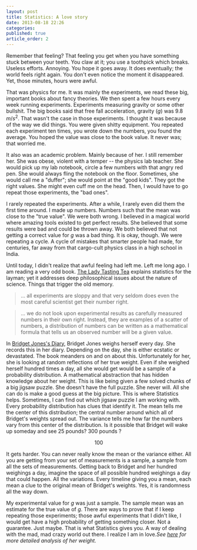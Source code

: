 ```yaml
---
layout: post
title: Statistics: A love story
date: 2013-08-18 22:26
categories: 
published: true
article_order: 2
---
```


Remember that feeling? That feeling you get when you have something stuck between your teeth. You claw at it; you use a toothpick which breaks. Useless efforts. Annoying. You hope it goes away. It does eventually; the world feels right again. You don't even notice the moment it disappeared. Yet, those minutes, hours were awful.    

That was physics for me. It was mainly the experiments, we read these big, important books about fancy theories. We then spent a few hours every week running experiments. Experiments measuring gravity or some other bullshit. The big books said that free fall acceleration, gravity ($g$) was $9.8$ $m/s^2$. That wasn't the case in those experiments. I thought it was because of the way we did things. You were given shitty equipment. You repeated each experiment ten times, you wrote down the numbers, you found the average. You hoped the value was close to the book value. It never was; that worried me.   

It also was an academic problem. Mainly because of her. I still remember her. She was obese, violent with a temper -- the physics lab teacher. She would pick up my lab notebook, circle a few numbers with that angry red pen. She would always fling the notebook on the floor. Sometimes, she would call me a "duffer"; she would point at the "good kids". They got the right values. She might even cuff me on the head. Then, I would have to go repeat those experiments, the "bad ones". 

I rarely repeated the experiments. After a while, I rarely even did them the first time around. I made up numbers. Numbers such that the mean was close to the "true value". We were both wrong. I believed in a magical world where amazing tools existed to get perfect results. She believed that some results were bad and could be thrown away. We both believed that not getting a correct value for $g$ was a bad thing. It is okay, though. We were repeating a cycle. A cycle of mistakes that smarter people had made, for centuries, far away from that cargo-cult physics class in a high school in India. 

Until today, I didn't realize that awful feeling had left me. Left me long ago. I am reading a very odd book. [The Lady Tasting Tea][ladytea] explains statistics for the layman; yet it addresses deep philosophical issues about the nature of science. Things that trigger the old memory. 

> ... all experiments are sloppy and that very seldom does even the most careful scientist get their number right. 

> ... we do not look upon experimental results as carefully measured numbers in their own right. Instead, they are examples of a scatter of numbers, a distribution of numbers can be written as a mathematical formula that tells us an observed number will be a given value.  

In [Bridget Jones's Diary][bjdiary], Bridget Jones weighs herself every day. She records this in her diary. Depending on the day, she is either ecstatic or devastated. The book meanders on and on about this. Unfortunately for her, she is looking at random reflections of her true weight. Even if she weighed herself hundred times a day, all she would get would be a sample of a probability distribution. A mathematical abstraction that has hidden knowledge about her weight. This is like being given a few solved chunks of a big jigsaw puzzle. She doesn't have the full puzzle. She never will. All she can do is make a good guess at the big picture. This is where Statistics helps. Sometimes, I can find out which jigsaw puzzle I am working with. Every probability distribution has clues that identify it. The mean tells me the center of this distribution; the central number around which all of Bridget's weights spread out. The variance tells me how far the numbers vary from this center of the distribution. Is it possible that Bridget will wake up someday and see 25 pounds? 300 pounds ?

<script src="http://d3js.org/d3.v3.min.js" charset="utf-8"></script>
<link rel="stylesheet" type="text/css" href="/stylesheets/bridget.css"> 

<script src="/javascripts/bridgetjones/bridget.js" charset="utf-8"></script>
<div id="bridgetchart" style="text-align: center !important;">
<div id="caption" class="hidden" ><p><span id="value">100</span></p></div>	
</div>

It gets harder. You can never really know the mean or the variance either. All you are getting from your set of measurements is a sample, a sample from all the sets of measurements. Getting back to Bridget and her hundred weighings a day, imagine the space of all possible hundred weighings a day that could happen. All the variations. Every timeline giving you a mean, each mean a clue to the original mean of Bridget's weights. Yes, it is randomness all the way down. 

My experimental value for $g$ was just a sample. The sample mean was an estimate for the true value of $g$. There are ways to prove that if I keep repeating those experiments; those awful experiments that I didn't like, I would get have a high probability of getting something closer. Not a guarantee. Just maybe. That is what Statistics gives you. A way of dealing with the mad, mad crazy world out there. I realize I am in love._See [here][bjviz] for more detailed analysis of her weight._

[ladytea]: http://www.amazon.com/gp/product/0805071342/ref=as_li_ss_tl?ie=UTF8&camp=1789&creative=390957&creativeASIN=0805071342&linkCode=as2&tag=meditations02-20
[bjdiary]: http://www.amazon.com/gp/product/0143117130/ref=as_li_ss_tl?ie=UTF8&camp=1789&creative=390957&creativeASIN=0143117130&linkCode=as2&tag=meditations02-20
[bjviz]: http://nbviewer.jupyter.org/github/eshvk/bridget_jones_diary/blob/master/Bridget%20Jones%20Diaries.ipynb